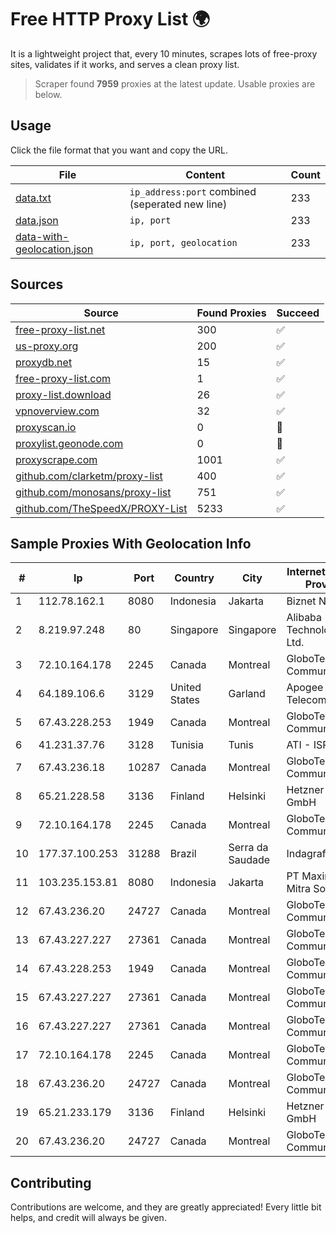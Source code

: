 
# Free HTTP Proxy List 🌍

It is a lightweight project that, every 10 minutes, scrapes lots of free-proxy sites, validates if it works, and serves a clean proxy list.


> Scraper found **7959** proxies at the latest update. Usable proxies are below.

## Usage

Click the file format that you want and copy the URL.


|File|Content|Count|
|----|-------|-----|
|[data.txt](https://raw.githubusercontent.com/themiralay/Proxy-List-World/master/data.txt)|`ip_address:port` combined (seperated new line)|233|
|[data.json](https://raw.githubusercontent.com/themiralay/Proxy-List-World/master/data.json)|`ip, port`|233|
|[data-with-geolocation.json](https://raw.githubusercontent.com/themiralay/Proxy-List-World/master/data-with-geolocation.json)|`ip, port, geolocation`|233|

## Sources

|Source|Found Proxies|Succeed|
|------|-------------|-------|
|[free-proxy-list.net](https://free-proxy-list.net)|300|✅|
|[us-proxy.org](https://www.us-proxy.org)|200|✅|
|[proxydb.net](http://proxydb.net)|15|✅|
|[free-proxy-list.com](https://free-proxy-list.com/?page=&port=&type%5B%5D=http&type%5B%5D=https&up_time=0&search=Search)|1|✅|
|[proxy-list.download](https://www.proxy-list.download/HTTP)|26|✅|
|[vpnoverview.com](https://vpnoverview.com/privacy/anonymous-browsing/free-proxy-servers)|32|✅|
|[proxyscan.io](https://www.proxyscan.io)|0|🚫|
|[proxylist.geonode.com](https://proxylist.geonode.com/api/proxy-list?limit=300&page=1&sort_by=lastChecked&sort_type=desc&protocols=http,https)|0|🚫|
|[proxyscrape.com](https://api.proxyscrape.com/v2/?request=displayproxies&protocol=http&timeout=10000&country=all&ssl=all&anonymity=all)|1001|✅|
|[github.com/clarketm/proxy-list](https://raw.githubusercontent.com/clarketm/proxy-list/master/proxy-list-raw.txt)|400|✅|
|[github.com/monosans/proxy-list](https://raw.githubusercontent.com/monosans/proxy-list/main/proxies/http.txt)|751|✅|
|[github.com/TheSpeedX/PROXY-List](https://raw.githubusercontent.com/TheSpeedX/PROXY-List/master/http.txt)|5233|✅|


## Sample Proxies With Geolocation Info

|#|Ip|Port|Country|City|Internet Service Provider|
|-|--|----|-------|----|-------------------------|
|1|112.78.162.1|8080|Indonesia|Jakarta|Biznet Networks|
|2|8.219.97.248|80|Singapore|Singapore|Alibaba (US) Technology Co., Ltd.|
|3|72.10.164.178|2245|Canada|Montreal|GloboTech Communications|
|4|64.189.106.6|3129|United States|Garland|Apogee Telecom Inc.|
|5|67.43.228.253|1949|Canada|Montreal|GloboTech Communications|
|6|41.231.37.76|3128|Tunisia|Tunis|ATI - ISP|
|7|67.43.236.18|10287|Canada|Montreal|GloboTech Communications|
|8|65.21.228.58|3136|Finland|Helsinki|Hetzner Online GmbH|
|9|72.10.164.178|2245|Canada|Montreal|GloboTech Communications|
|10|177.37.100.253|31288|Brazil|Serra da Saudade|Indagraf Ltda|
|11|103.235.153.81|8080|Indonesia|Jakarta|PT Maxindo Mitra Solusi|
|12|67.43.236.20|24727|Canada|Montreal|GloboTech Communications|
|13|67.43.227.227|27361|Canada|Montreal|GloboTech Communications|
|14|67.43.228.253|1949|Canada|Montreal|GloboTech Communications|
|15|67.43.227.227|27361|Canada|Montreal|GloboTech Communications|
|16|67.43.227.227|27361|Canada|Montreal|GloboTech Communications|
|17|72.10.164.178|2245|Canada|Montreal|GloboTech Communications|
|18|67.43.236.20|24727|Canada|Montreal|GloboTech Communications|
|19|65.21.233.179|3136|Finland|Helsinki|Hetzner Online GmbH|
|20|67.43.236.20|24727|Canada|Montreal|GloboTech Communications|



## Contributing

Contributions are welcome, and they are greatly appreciated! Every
little bit helps, and credit will always be given.

